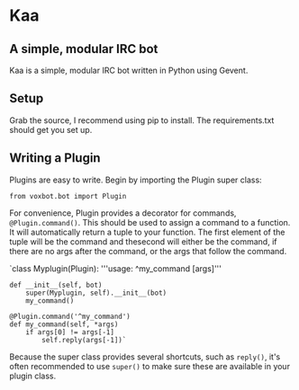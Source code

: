 Kaa
===
A simple, modular IRC bot
-------------------------
Kaa is a simple, modular IRC bot written in Python using Gevent.

Setup
-----
Grab the source, I recommend using pip to install. The requirements.txt should 
get you set up.

Writing a Plugin
----------------

Plugins are easy to write. Begin by importing the Plugin super class:

`from voxbot.bot import Plugin`

For convenience, Plugin provides a decorator for commands, `@Plugin.command()`.
This should be used to assign a command to a function. It will automatically
return a tuple to your function. The first element of the tuple will be the 
command and thesecond will either be the command, if there are no args after 
the command, or the args that follow the command.


`class Myplugin(Plugin):
    '''usage: ^my_command [args]'''
    
    def __init__(self, bot)
        super(Myplugin, self).__init__(bot)
        my_command()
        
    @Plugin.command('^my_command')
    def my_command(self, *args)
        if args[0] != args[-1]
            self.reply(args[-1])`

Because the super class provides several shortcuts, such as `reply()`, it's 
often recommended to use `super()` to make sure these are available in your
plugin class.
